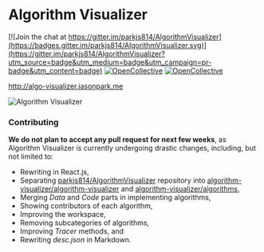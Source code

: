 # Algorithm Visualizer

[![Join the chat at https://gitter.im/parkjs814/AlgorithmVisualizer](https://badges.gitter.im/parkjs814/AlgorithmVisualizer.svg)](https://gitter.im/parkjs814/AlgorithmVisualizer?utm_source=badge&utm_medium=badge&utm_campaign=pr-badge&utm_content=badge)
[![OpenCollective](https://opencollective.com/algorithmvisualizer/backers/badge.svg)](#backers) 
[![OpenCollective](https://opencollective.com/algorithmvisualizer/sponsors/badge.svg)](#sponsors)

http://algo-visualizer.jasonpark.me

![Algorithm Visualizer](http://i.giphy.com/3o6EhJFgsyShX6MHeM.gif)

### Contributing

**We do not plan to accept any pull request for next few weeks**, as Algorithm Visualizer is currently undergoing drastic changes, including, but not limited to:

* Rewriting in React.js,
* Separating [parkjs814/AlgorithmVisualizer](https://github.com/parkjs814/AlgorithmVisualizer) repository into [algorithm-visualizer/algorithm-visualizer](https://github.com/algorithm-visualizer/algorithm-visualizer) and [algorithm-visualizer/algorithms](https://github.com/algorithm-visualizer/algorithms),
* Merging *Data* and *Code* parts in implementing algorithms,
* Showing contributors of each algorithm,
* Improving the workspace,
* Removing subcategories of algorithms,
* Improving *Tracer* methods, and
* Rewriting *desc.json* in Markdown.
